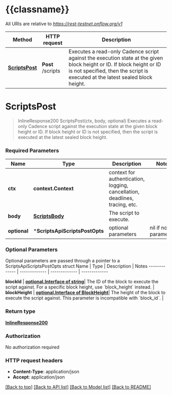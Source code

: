 # {{classname}}

All URIs are relative to *https://rest-testnet.onflow.org/v1*

Method | HTTP request | Description
------------- | ------------- | -------------
[**ScriptsPost**](ScriptsApi.md#ScriptsPost) | **Post** /scripts | Executes a read-only Cadence script against the execution state at the given block height or ID. If block height or ID is not specified, then the script is executed at the latest sealed block height.

# **ScriptsPost**
> InlineResponse200 ScriptsPost(ctx, body, optional)
Executes a read-only Cadence script against the execution state at the given block height or ID. If block height or ID is not specified, then the script is executed at the latest sealed block height.

### Required Parameters

Name | Type | Description  | Notes
------------- | ------------- | ------------- | -------------
 **ctx** | **context.Context** | context for authentication, logging, cancellation, deadlines, tracing, etc.
  **body** | [**ScriptsBody**](ScriptsBody.md)| The script to execute. | 
 **optional** | ***ScriptsApiScriptsPostOpts** | optional parameters | nil if no parameters

### Optional Parameters
Optional parameters are passed through a pointer to a ScriptsApiScriptsPostOpts struct
Name | Type | Description  | Notes
------------- | ------------- | ------------- | -------------

 **blockId** | [**optional.Interface of string**](.md)| The ID of the block to execute the script against. For a specific block height, use &#x60;block_height&#x60; instead. | 
 **blockHeight** | [**optional.Interface of BlockHeight**](.md)| The height of the block to execute the script against. This parameter is incompatible with &#x60;block_id&#x60;. | 

### Return type

[**InlineResponse200**](inline_response_200.md)

### Authorization

No authorization required

### HTTP request headers

 - **Content-Type**: application/json
 - **Accept**: application/json

[[Back to top]](#) [[Back to API list]](../README.md#documentation-for-api-endpoints) [[Back to Model list]](../README.md#documentation-for-models) [[Back to README]](../README.md)

